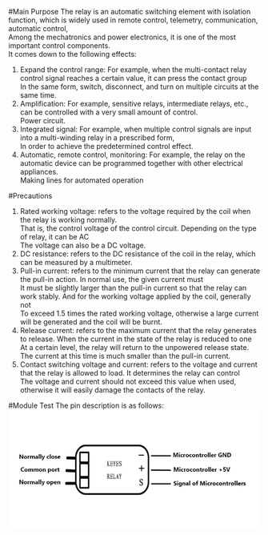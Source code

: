 #Main Purpose
The relay is an automatic switching element with isolation function, which is widely used in remote control, telemetry, communication, automatic control,<br>
Among the mechatronics and power electronics, it is one of the most important control components.<br>
It comes down to the following effects:<br>
1) Expand the control range: For example, when the multi-contact relay control signal reaches a certain value, it can press the contact group<br>
In the same form, switch, disconnect, and turn on multiple circuits at the same time.<br>
2) Amplification: For example, sensitive relays, intermediate relays, etc., can be controlled with a very small amount of control.<br>
Power circuit.<br>
3) Integrated signal: For example, when multiple control signals are input into a multi-winding relay in a prescribed form,<br>
In order to achieve the predetermined control effect.<br>
4) Automatic, remote control, monitoring: For example, the relay on the automatic device can be programmed together with other electrical appliances.<br>
Making lines for automated operation


#Precautions
1) Rated working voltage: refers to the voltage required by the coil when the relay is working normally.<br>
That is, the control voltage of the control circuit. Depending on the type of relay, it can be AC<br>
The voltage can also be a DC voltage.<br>
2) DC resistance: refers to the DC resistance of the coil in the relay, which can be measured by a multimeter.<br>
3) Pull-in current: refers to the minimum current that the relay can generate the pull-in action. In normal use, the given current must<br>
It must be slightly larger than the pull-in current so that the relay can work stably. And for the working voltage applied by the coil, generally not<br>
To exceed 1.5 times the rated working voltage, otherwise a large current will be generated and the coil will be burnt.<br>
4) Release current: refers to the maximum current that the relay generates to release. When the current in the state of the relay is reduced to one<br>
At a certain level, the relay will return to the unpowered release state. The current at this time is much smaller than the pull-in current.<br>
5) Contact switching voltage and current: refers to the voltage and current that the relay is allowed to load. It determines the relay can control<br>
The voltage and current should not exceed this value when used, otherwise it will easily damage the contacts of the relay.


#Module Test
The pin description is as follows:
![](https://raw.githubusercontent.com/WengYongHao/37-in-1-sensors-kit-for-Arduino/master/Relay/IMG/20190211210333.jpg)